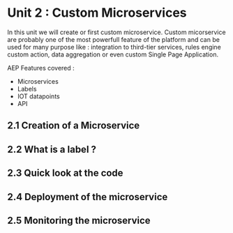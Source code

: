 # Unit 2 : Custom Microservices

In this unit we will create or first custom microservice. Custom micorservice are probably one of the most powerfull feature of the platform and can be used for many purpose like : integration to third-tier services, rules engine custom action, data aggregation or even custom Single Page Application.  

AEP Features covered : 
* Microservices
* Labels
* IOT datapoints
* API

## 2.1 Creation of a Microservice 

## 2.2 What is a label ? 

## 2.3 Quick look at the code

## 2.4 Deployment of the microservice 

## 2.5 Monitoring the microservice



